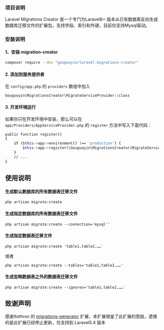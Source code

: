 ### 项目说明

Laravel Migrations Creator 是一个专门为Laravel6+ 版本从已有数据表反向生成数据库迁移文件的扩展包，支持字段、索引和外键，目前仅支持Mysql驱动。

### 安装说明

#### 1、安装 migration-creator

```bash
composer require --dev "gouguoyin/laravel-migrations-creator"
```

#### 2. 添加到服务提供者

在 `config/app.php` 的 `providers` 数组中加入

```bash
Gouguoyin\MigrationsCreator\MigrateServiceProvider::class
```

#### 3. 开发环境运行

如果你只在开发环境中安装，那么可以在 `app/Providers/AppServiceProvider.php` 的 `register` 方法中写入下面代码：

```bash
public function register()
{
    if ($this->app->environment() !== 'production') {
        $this->app->register(\Gouguoyin\MigrationsCreator\MigrateServiceProvider::class);
    }
    // ...
}
```

## 使用说明

#### 生成默认数据库的所有数据表迁移文件

`php artisan migrate:create`

#### 生成指定数据库的所有数据表迁移文件

`php artisan migrate:create --connection='mysql''`

#### 生成指定数据表迁移文件

`php artisan migrate:create 'table1,table2,……'`

或者

`php artisan migrate:create --tables='table1,table2,……'`

#### 生成忽略数据表之外的数据表迁移文件

`php artisan migrate:create --ignores='table1,table2,……'`

## 致谢声明

感谢Xethron 的 [migrations-generator](https://github.com/Xethron/migrations-generator) 扩展，本扩展借鉴了此扩展的思路，遗憾的是此扩展已经停止更新，仅支持到 Laravel5.4 版本
